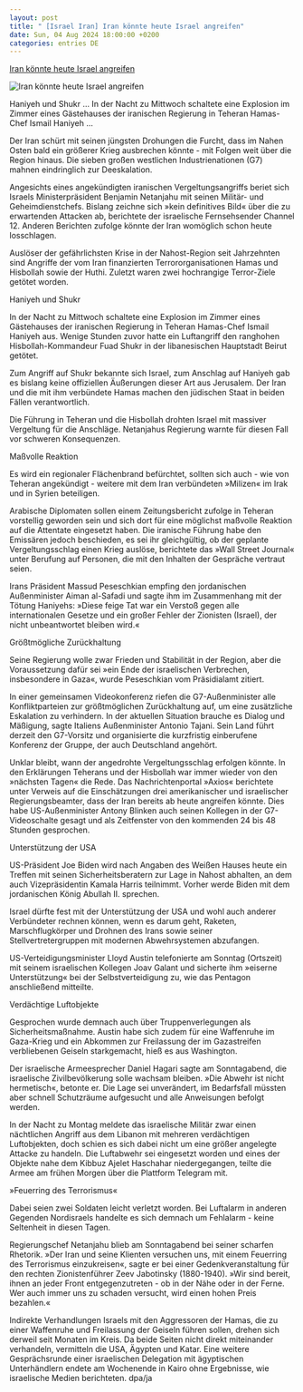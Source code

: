 ```yaml
---
layout: post
title: " [Israel Iran] Iran könnte heute Israel angreifen"
date: Sun, 04 Aug 2024 18:00:00 +0200
categories: entries DE
---
```

[Iran könnte heute Israel angreifen](https://www.juedische-allgemeine.de/politik/sorge-vor-kriegerischer-eskalation-waechst/)

![Iran könnte heute Israel angreifen](https://www.juedische-allgemeine.de/wp-content/uploads/2024/08/F240402MA09-1440x720-1440x720-c-default.jpg)

Haniyeh und Shukr ... In der Nacht zu Mittwoch schaltete eine Explosion im Zimmer eines Gästehauses der iranischen Regierung in Teheran Hamas-Chef Ismail Haniyeh ...

Der Iran schürt mit seinen jüngsten Drohungen die Furcht, dass im Nahen Osten bald ein größerer Krieg ausbrechen könnte - mit Folgen weit über die Region hinaus. Die sieben großen westlichen Industrienationen (G7) mahnen eindringlich zur Deeskalation.

Angesichts eines angekündigten iranischen Vergeltungsangriffs beriet sich Israels Ministerpräsident Benjamin Netanjahu mit seinen Militär- und Geheimdienstchefs. Bislang zeichne sich »kein definitives Bild« über die zu erwartenden Attacken ab, berichtete der israelische Fernsehsender Channel 12. Anderen Berichten zufolge könnte der Iran womöglich schon heute losschlagen.

Auslöser der gefährlichsten Krise in der Nahost-Region seit Jahrzehnten sind Angriffe der vom Iran finanzierten Terrororganisationen Hamas und Hisbollah sowie der Huthi. Zuletzt waren zwei hochrangige Terror-Ziele getötet worden.

Haniyeh und Shukr

In der Nacht zu Mittwoch schaltete eine Explosion im Zimmer eines Gästehauses der iranischen Regierung in Teheran Hamas-Chef Ismail Haniyeh aus. Wenige Stunden zuvor hatte ein Luftangriff den ranghohen Hisbollah-Kommandeur Fuad Shukr in der libanesischen Hauptstadt Beirut getötet.

Zum Angriff auf Shukr bekannte sich Israel, zum Anschlag auf Haniyeh gab es bislang keine offiziellen Äußerungen dieser Art aus Jerusalem. Der Iran und die mit ihm verbündete Hamas machen den jüdischen Staat in beiden Fällen verantwortlich.

Die Führung in Teheran und die Hisbollah drohten Israel mit massiver Vergeltung für die Anschläge. Netanjahus Regierung warnte für diesen Fall vor schweren Konsequenzen.

Maßvolle Reaktion

Es wird ein regionaler Flächenbrand befürchtet, sollten sich auch - wie von Teheran angekündigt - weitere mit dem Iran verbündeten »Milizen« im Irak und in Syrien beteiligen.

Arabische Diplomaten sollen einem Zeitungsbericht zufolge in Teheran vorstellig geworden sein und sich dort für eine möglichst maßvolle Reaktion auf die Attentate eingesetzt haben. Die iranische Führung habe den Emissären jedoch beschieden, es sei ihr gleichgültig, ob der geplante Vergeltungsschlag einen Krieg auslöse, berichtete das »Wall Street Journal« unter Berufung auf Personen, die mit den Inhalten der Gespräche vertraut seien.

Irans Präsident Massud Peseschkian empfing den jordanischen Außenminister Aiman al-Safadi und sagte ihm im Zusammenhang mit der Tötung Haniyehs: »Diese feige Tat war ein Verstoß gegen alle internationalen Gesetze und ein großer Fehler der Zionisten (Israel), der nicht unbeantwortet bleiben wird.«

Größtmögliche Zurückhaltung

Seine Regierung wolle zwar Frieden und Stabilität in der Region, aber die Voraussetzung dafür sei »ein Ende der israelischen Verbrechen, insbesondere in Gaza«, wurde Peseschkian vom Präsidialamt zitiert.

In einer gemeinsamen Videokonferenz riefen die G7-Außenminister alle Konfliktparteien zur größtmöglichen Zurückhaltung auf, um eine zusätzliche Eskalation zu verhindern. In der aktuellen Situation brauche es Dialog und Mäßigung, sagte Italiens Außenminister Antonio Tajani. Sein Land führt derzeit den G7-Vorsitz und organisierte die kurzfristig einberufene Konferenz der Gruppe, der auch Deutschland angehört.

Unklar bleibt, wann der angedrohte Vergeltungsschlag erfolgen könnte. In den Erklärungen Teherans und der Hisbollah war immer wieder von den »nächsten Tagen« die Rede. Das Nachrichtenportal »Axios« berichtete unter Verweis auf die Einschätzungen drei amerikanischer und israelischer Regierungsbeamter, dass der Iran bereits ab heute angreifen könnte. Dies habe US-Außenminister Antony Blinken auch seinen Kollegen in der G7-Videoschalte gesagt und als Zeitfenster von den kommenden 24 bis 48 Stunden gesprochen.

Unterstützung der USA

US-Präsident Joe Biden wird nach Angaben des Weißen Hauses heute ein Treffen mit seinen Sicherheitsberatern zur Lage in Nahost abhalten, an dem auch Vizepräsidentin Kamala Harris teilnimmt. Vorher werde Biden mit dem jordanischen König Abullah II. sprechen.

Israel dürfte fest mit der Unterstützung der USA und wohl auch anderer Verbündeter rechnen können, wenn es darum geht, Raketen, Marschflugkörper und Drohnen des Irans sowie seiner Stellvertretergruppen mit modernen Abwehrsystemen abzufangen.

US-Verteidigungsminister Lloyd Austin telefonierte am Sonntag (Ortszeit) mit seinem israelischen Kollegen Joav Galant und sicherte ihm »eiserne Unterstützung« bei der Selbstverteidigung zu, wie das Pentagon anschließend mitteilte.

Verdächtige Luftobjekte

Gesprochen wurde demnach auch über Truppenverlegungen als Sicherheitsmaßnahme. Austin habe sich zudem für eine Waffenruhe im Gaza-Krieg und ein Abkommen zur Freilassung der im Gazastreifen verbliebenen Geiseln starkgemacht, hieß es aus Washington.

Der israelische Armeesprecher Daniel Hagari sagte am Sonntagabend, die israelische Zivilbevölkerung solle wachsam bleiben. »Die Abwehr ist nicht hermetisch«, betonte er. Die Lage sei unverändert, im Bedarfsfall müssten aber schnell Schutzräume aufgesucht und alle Anweisungen befolgt werden.

In der Nacht zu Montag meldete das israelische Militär zwar einen nächtlichen Angriff aus dem Libanon mit mehreren verdächtigen Luftobjekten, doch schien es sich dabei nicht um eine größer angelegte Attacke zu handeln. Die Luftabwehr sei eingesetzt worden und eines der Objekte nahe dem Kibbuz Ajelet Haschahar niedergegangen, teilte die Armee am frühen Morgen über die Plattform Telegram mit.

»Feuerring des Terrorismus«

Dabei seien zwei Soldaten leicht verletzt worden. Bei Luftalarm in anderen Gegenden Nordisraels handelte es sich demnach um Fehlalarm - keine Seltenheit in diesen Tagen.

Regierungschef Netanjahu blieb am Sonntagabend bei seiner scharfen Rhetorik. »Der Iran und seine Klienten versuchen uns, mit einem Feuerring des Terrorismus einzukreisen«, sagte er bei einer Gedenkveranstaltung für den rechten Zionistenführer Zeev Jabotinsky (1880-1940). »Wir sind bereit, ihnen an jeder Front entgegenzutreten - ob in der Nähe oder in der Ferne. Wer auch immer uns zu schaden versucht, wird einen hohen Preis bezahlen.«

Indirekte Verhandlungen Israels mit den Aggressoren der Hamas, die zu einer Waffenruhe und Freilassung der Geiseln führen sollen, drehen sich derweil seit Monaten im Kreis. Da beide Seiten nicht direkt miteinander verhandeln, vermitteln die USA, Ägypten und Katar. Eine weitere Gesprächsrunde einer israelischen Delegation mit ägyptischen Unterhändlern endete am Wochenende in Kairo ohne Ergebnisse, wie israelische Medien berichteten. dpa/ja

